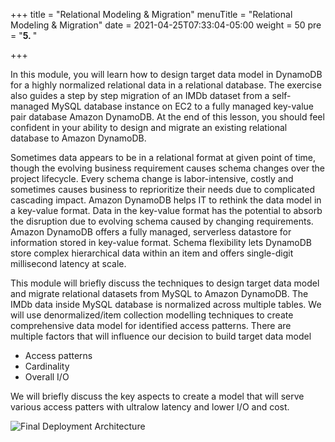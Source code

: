 +++
title = "Relational Modeling & Migration"
menuTitle = "Relational Modeling & Migration"
date = 2021-04-25T07:33:04-05:00
weight = 50
pre = "<b>5. </b>"

+++

In this module, you will learn how to design target data model in DynamoDB for a highly normalized relational data in a relational database.
The exercise also guides a step by step migration of an IMDb dataset from a self-managed MySQL database instance on EC2 to a fully managed key-value pair database Amazon DynamoDB.
At the end of this lesson, you should feel confident in your ability to design and migrate an existing relational database to Amazon DynamoDB.

Sometimes data appears to be in a relational format at given point of time, though the evolving business requirement causes schema changes over the project lifecycle.
Every schema change is labor-intensive, costly and sometimes causes business to reprioritize their needs due to complicated cascading impact.
Amazon DynamoDB helps IT to rethink the data model in a key-value format. Data in the key-value format has the potential to absorb the disruption due to evolving schema caused by changing requirements.
Amazon DynamoDB offers a fully managed, serverless datastore for information stored in key-value format.
Schema flexibility lets DynamoDB store complex hierarchical data within an item and offers single-digit millisecond latency at scale.

This module will briefly discuss the techniques to design target data model and migrate relational datasets from MySQL to Amazon DynamoDB. The IMDb data inside MySQL database is normalized across multiple tables.
We will use denormalized/item collection modelling techniques to create comprehensive data model for identified access patterns.
There are multiple factors that will influence our decision to build target data model
  - Access patterns
  - Cardinality
  - Overall I/O

We will briefly discuss the key aspects to create a model that will serve various access patters with ultralow latency and lower I/O and cost.

![Final Deployment Architecture](/images/denormalization.png)
